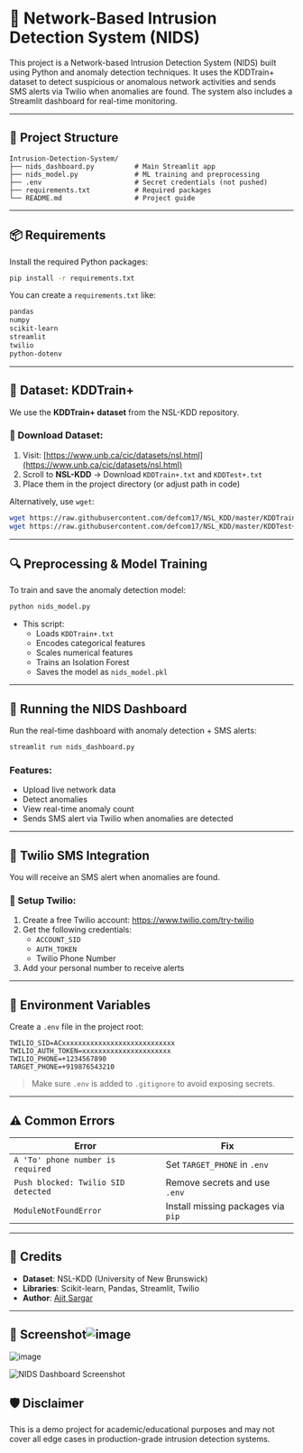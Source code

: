 
# 🚨 Network-Based Intrusion Detection System (NIDS)

This project is a Network-based Intrusion Detection System (NIDS) built using Python and anomaly detection techniques. It uses the KDDTrain+ dataset to detect suspicious or anomalous network activities and sends SMS alerts via Twilio when anomalies are found. The system also includes a Streamlit dashboard for real-time monitoring.

---

## 📁 Project Structure

```
Intrusion-Detection-System/
├── nids_dashboard.py          # Main Streamlit app
├── nids_model.py              # ML training and preprocessing
├── .env                       # Secret credentials (not pushed)
├── requirements.txt           # Required packages
└── README.md                  # Project guide
```

---

## 📦 Requirements

Install the required Python packages:

```bash
pip install -r requirements.txt
```

You can create a `requirements.txt` like:

```txt
pandas
numpy
scikit-learn
streamlit
twilio
python-dotenv
```

---

## 🧠 Dataset: KDDTrain+

We use the **KDDTrain+ dataset** from the NSL-KDD repository.

### 🔗 Download Dataset:

1. Visit: [https://www.unb.ca/cic/datasets/nsl.html](https://www.unb.ca/cic/datasets/nsl.html)
2. Scroll to **NSL-KDD** → Download `KDDTrain+.txt` and `KDDTest+.txt`
3. Place them in the project directory (or adjust path in code)

Alternatively, use `wget`:

```bash
wget https://raw.githubusercontent.com/defcom17/NSL_KDD/master/KDDTrain+.txt
wget https://raw.githubusercontent.com/defcom17/NSL_KDD/master/KDDTest+.txt
```

---

## 🔍 Preprocessing & Model Training

To train and save the anomaly detection model:

```bash
python nids_model.py
```

- This script:
  - Loads `KDDTrain+.txt`
  - Encodes categorical features
  - Scales numerical features
  - Trains an Isolation Forest
  - Saves the model as `nids_model.pkl`

---

## 🧪 Running the NIDS Dashboard

Run the real-time dashboard with anomaly detection + SMS alerts:

```bash
streamlit run nids_dashboard.py
```

### Features:
- Upload live network data
- Detect anomalies
- View real-time anomaly count
- Sends SMS alert via Twilio when anomalies are detected

---

## 📲 Twilio SMS Integration

You will receive an SMS alert when anomalies are found.

### 🔧 Setup Twilio:

1. Create a free Twilio account: https://www.twilio.com/try-twilio
2. Get the following credentials:
   - `ACCOUNT_SID`
   - `AUTH_TOKEN`
   - Twilio Phone Number
3. Add your personal number to receive alerts

---

## 🔐 Environment Variables

Create a `.env` file in the project root:

```env
TWILIO_SID=ACxxxxxxxxxxxxxxxxxxxxxxxxxxxx
TWILIO_AUTH_TOKEN=xxxxxxxxxxxxxxxxxxxxxx
TWILIO_PHONE=+1234567890
TARGET_PHONE=+919876543210
```

> Make sure `.env` is added to `.gitignore` to avoid exposing secrets.

---

## ⚠️ Common Errors

| Error | Fix |
|------|-----|
| `A 'To' phone number is required` | Set `TARGET_PHONE` in `.env` |
| `Push blocked: Twilio SID detected` | Remove secrets and use `.env` |
| `ModuleNotFoundError` | Install missing packages via `pip` |

---

## 🙌 Credits

- **Dataset**: NSL-KDD (University of New Brunswick)
- **Libraries**: Scikit-learn, Pandas, Streamlit, Twilio
- **Author**: [Ajit Sargar](https://github.com/aj27sargar)

---

## 📸 Screenshot![image](https://github.com/user-attachments/assets/b718ec68-7c87-4ddd-a593-32425dcd579e)
![image](https://github.com/user-attachments/assets/cdcadeaf-459d-472a-92c6-90697f945f2d)


![NIDS Dashboard Screenshot](screenshot.png)


## 🛡️ Disclaimer

This is a demo project for academic/educational purposes and may not cover all edge cases in production-grade intrusion detection systems.

```
